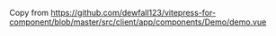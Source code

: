 Copy from https://github.com/dewfall123/vitepress-for-component/blob/master/src/client/app/components/Demo/demo.vue
